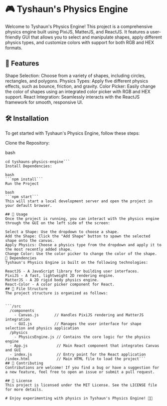 # 🎮 Tyshaun's Physics Engine
Welcome to Tyshaun's Physics Engine! This project is a comprehensive physics engine built using PixiJS, MatterJS, and ReactJS. It features a user-friendly GUI that allows you to select and manipulate shapes, apply different physics types, and customize colors with support for both RGB and HEX formats.

## 🚀 Features
Shape Selection: Choose from a variety of shapes, including circles, rectangles, and polygons.
Physics Types: Apply five different physics effects, such as bounce, friction, and gravity.
Color Picker: Easily change the color of shapes using an integrated color picker with RGB and HEX support.
React Integration: Seamlessly interacts with the ReactJS framework for smooth, responsive UI.
## 🛠️ Installation
To get started with Tyshaun's Physics Engine, follow these steps:

Clone the Repository:

bash
```git clone https://github.com/your-username/tyshauns-physics-engine.git
cd tyshauns-physics-engine```
Install Dependencies:

bash
```npm install```
Run the Project

bash
```npm start```
This will start a local development server and open the project in your default browser.

## 📄 Usage
Once the project is running, you can interact with the physics engine through the GUI on the left side of the screen:

Select a Shape: Use the dropdown to choose a shape.
Add the Shape: Click the "Add Shape" button to spawn the selected shape onto the canvas.
Apply Physics: Choose a physics type from the dropdown and apply it to the most recently added shape.
Change Color: Use the color picker to change the color of the shape.
🧩 Dependencies
Tyshaun's Physics Engine is built on the following technologies:

ReactJS - A JavaScript library for building user interfaces.
PixiJS - A fast, lightweight 2D rendering engine.
MatterJS - A 2D rigid body physics engine.
React-Color - A color picker component for React.
## 📂 File Structure
The project structure is organized as follows:


```/src
  /components
    - Canvas.js       // Handles PixiJS rendering and MatterJS integration
    - GUI.js          // Manages the user interface for shape selection and physics application
  /physics
    - PhysicsEngine.js // Contains the core logic for the physics engine
  - App.js             // Main React component that integrates Canvas and GUI
  - index.js           // Entry point for the React application
/index.html            // Main HTML file to load the project```
## 🎉 Contributing
Contributions are welcome! If you find a bug or have a suggestion for a new feature, feel free to open an issue or submit a pull request.

## 📜 License
This project is licensed under the MIT License. See the LICENSE file for more details.

# Enjoy experimenting with physics in Tyshaun's Physics Engine! 🎨💡
